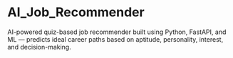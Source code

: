 # AI_Job_Recommender
AI-powered quiz-based job recommender built using Python, FastAPI, and ML — predicts ideal career paths based on aptitude, personality, interest, and decision-making.

